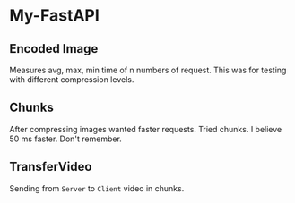 # My-FastAPI

## Encoded Image

Measures avg, max, min time of n numbers of request. This was for testing with different compression levels.

## Chunks

After compressing images wanted faster requests. Tried chunks. I believe 50 ms faster. Don't remember.

## TransferVideo

Sending from `Server` to `Client` video in chunks.
